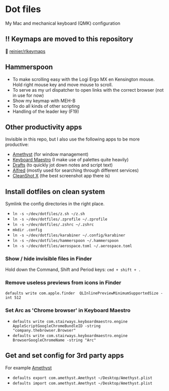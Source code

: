 # Dot files

My Mac and mechanical keyboard (QMK) configuration

## ‼️ Keymaps are moved to this repository

🚚 [reinier/rlkeymaps](https://github.com/reinier/rlkeymaps)

## Hammerspoon

- To make scrolling easy with the Logi Ergo MX en Kensington mouse. Hold right mouse key and move mouse to scroll.
- To serve as my url dispatcher to open links with the correct browser (not in use for now)
- Show my keymap with MEH-B
- To do all kinds of other scripting
- Handling of the leader key (F19)

## Other productivity apps

Invisible in this repo, but I also use the following apps to be more productive:

- [Amethyst](https://ianyh.com/amethyst/) (for window management)
- [Keyboard Maestro](https://www.keyboardmaestro.com/main/) (I make use of palettes quite heavily)
- [Drafts](https://getdrafts.com/) (to quickly jot down notes and script text)
- [Alfred](https://www.alfredapp.com/) (mostly used for searching through different services)
- [CleanShot X](https://cleanshot.com/) (the best screenshot app there is)

## Install dotfiles on clean system

Symlink the config directories in the right place.

- `ln -s ~/dev/dotfiles/z.sh ~/z.sh`
- `ln -s ~/dev/dotfiles/.zprofile ~/.zprofile`
- `ln -s ~/dev/dotfiles/.zshrc ~/.zshrc`
- `mkdir .config`
- `ln -s ~/dev/dotfiles/karabiner ~/.config/karabiner`
- `ln -s ~/dev/dotfiles/hammerspoon ~/.hammerspoon`
- `ln -s ~/dev/dotfiles/aerospace.toml ~/.aerospace.toml`

### Show / hide invisible files in Finder

Hold down the Command, Shift and Period keys: `cmd + shift + .`

### Remove useless previews from icons in Finder

`defaults write com.apple.finder  QLInlinePreviewMinimumSupportedSize -int 512`

### Set Arc as 'Chrome browser' in Keyboard Maestro

- `defaults write com.stairways.keyboardmaestro.engine AppleScriptGoogleChromeBundleID -string "company.thebrowser.Browser"`
- `defaults write com.stairways.keyboardmaestro.engine BrowserGoogleChromeName -string "Arc"`

## Get and set config for 3rd party apps

For example [Amethyst](https://ianyh.com/amethyst/)

- `defaults export com.amethyst.Amethyst ~/Desktop/Amethyst.plist`
- `defaults import com.amethyst.Amethyst ~/Desktop/Amethyst.plist`